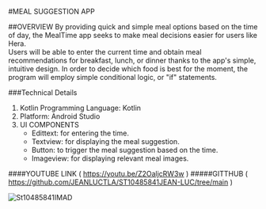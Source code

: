 #MEAL SUGGESTION APP

##OVERVIEW
By providing quick and simple meal options based on the time of day, the MealTime app seeks to make meal decisions easier for users like Hera.  
Users will be able to enter the current time and obtain meal recommendations for breakfast, lunch, or dinner thanks to the app's simple, intuitive design. 
In order to decide which food is best for the moment, the program will employ simple conditional logic, or "if" statements.

###Technical Details
1. Kotlin Programming Language: Kotlin
2. Platform: Android Studio
3. UI COMPONENTS
   - Edittext: for entering the time.
   - Textview: for displaying the meal suggestion.
   - Button: to trigger the meal suggestion based on the time.
   - Imageview: for displaying relevant meal images.
  
####YOUTUBE LINK ( https://youtu.be/Z2OaljcRW3w )
#####GITTHUB ( https://github.com/JEANLUCTLA/ST10485841JEAN-LUC/tree/main )



![St10485841IMAD](https://github.com/user-attachments/assets/7e7a2efc-feb4-46ef-a88a-a7299075e4b8)


